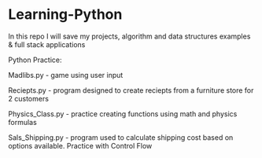 # Learning-Python
In this repo I will save my projects, algorithm and data structures examples &amp; full stack applications

Python Practice: 

Madlibs.py - game using user input 

Reciepts.py - program designed to create reciepts from a furniture store for 2 customers 

Physics_Class.py - practice creating functions using math and physics formulas

Sals_Shipping.py - program used to calculate shipping cost based on options available. Practice with Control Flow